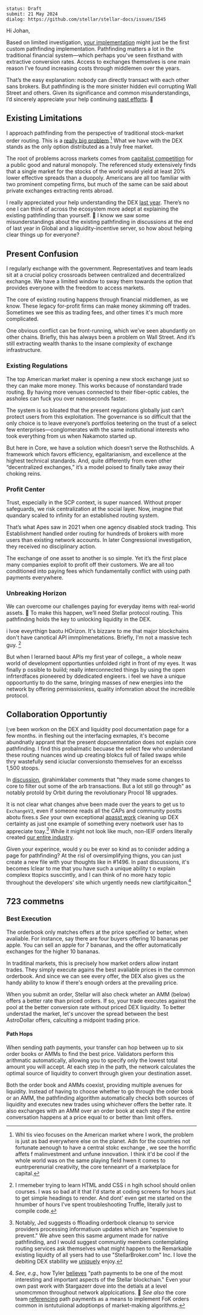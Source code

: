 ~~~
status: Draft
submit: 21 May 2024
dialog: https://github.com/stellar/stellar-docs/issues/1545
~~~


Hi Johan,

Based on limited investigation, [your implementation](https://github.com/future-tense/stellar-pathfinder-server) might just be the first custom pathfinding implementation. Pathfinding matters a lot in the traditional financial system—which perhaps you've seen firsthand with extractive conversion rates. Access to exchanges themselves is one main reason I’ve found increasing costs through middlemen over the years.

That’s the easy explanation: nobody can directly transact with each other sans brokers. But pathfinding is the more sinister hidden evil corrupting Wall Street and others. Given its significance and common misunderstandings, I’d sincerely appreciate your help continuing [past efforts](https://wooten.link/liquidity). 💜

## Existing Limitations

I approach pathfinding from the perspective of traditional stock-market order routing. This is a [really big problem](https://youtu.be/bP74RBTE8kI?t=406).[^int] What we have with the DEX stands as the only option distributed as a truly free market.

The root of problems across markets comes from [capitalist competition](https://dx.doi.org/10.1017/S0022109019000814) for a public good and natural monopoly. The referenced study extensively finds that a single market for the stocks of the world would yield at least 20% lower effective spreads than a duopoly. Americans are all too familiar with two prominent competing firms, but much of the same can be said about private exchanges extracting rents abroad.

I really appreciated your help understanding the DEX [last year](https://discord.com/channels/897514728459468821/907476473739354153/1273108124194050140). There’s no one I can think of across the ecosystem more adept at explaining the existing pathfinding than yourself. 💜 I know we saw some misunderstandings about the existing pathfinding in discussions at the end of last year in Global and a liquidity-incentive server, so how about helping clear things up for everyone?

## Present Confusion

I regularly exchange with the government. Representatives and team leads sit at a crucial policy crossroads between centralized and decentralized exchange. We have a limited window to sway them towards the option that provides everyone with the freedom to access markets.

The core of existing routing happens through financial middlemen, as we know. These legacy for-profit firms can make money skimming off trades. Sometimes we see this as trading fees, and other times it's much more complicated.

One obvious conflict can be front-running, which we’ve seen abundantly on other chains. Briefly, this has always been a problem on Wall Street. And it’s still extracting wealth thanks to the insane complexity of exchange infrastructure.

### Existing Regulations

The top American market maker is opening a new stock exchange just so they can make more money. This works because of nonstandard trade routing. By having more venues connected to their fiber-optic cables, the assholes can fuck you over nanoseconds faster.

The system is so bloated that the present regulations globally just can’t protect users from this exploitation. The governance is so difficult that the only choice is to leave everyone’s portfolios teetering on the trust of a select few enterprises—conglomerates with the same institutional interests who took everything from us when Nakamoto started up.

But here in Core, we have a solution which doesn’t serve the Rothschilds. A framework which favors efficiency, egalitarianism, and excellence at the highest technical standards. And, quite differently from even other “decentralized exchanges,” it’s a model poised to finally take away their choking reins.

### Profit Center

Trust, especially in the SCP context, is super nuanced. Without proper safeguards, we risk centralization at the social layer. Now, imagine that quandary scaled to infinity for an established routing system.

That’s what Apes saw in 2021 when one agency disabled stock trading. This Establishment handled order routing for hundreds of brokers with more users than existing network accounts. In later Congressional investigation, they received no disciplinary action.

The exchange of one asset to another is so simple. Yet it’s the first place many companies exploit to profit off their customers. We are all too conditioned into paying fees which fundamentally conflict with using path payments everywhere.

### Unbreaking Horizon

We can overcome our challenges paying for everyday items with real-world assets. 🧠 To make this happen, we’ll need Stellar protocol routing. This pathfinding holds the key to unlocking liquidity in the DEX.

i  lvoe  eveyrthign baotu HOrizon. It's bizzare to me that  major blockchains don't  have canotical API  immplmenetations. Briefly, I'm not a massive tech guy. [^xc]

But  when I lerarned baout APIs my  first year of college,, a whole neaw world  of development  opportunties unfolded  right in front of my  eyes.  It was finally p ossible  to buiild;  really  interconnected  things by using the  open  infrterdfaces pioneered  by ddedicated engieers. i feel we  have a unique oppoortuntiy to do the same, bringing masses of new energies into  the network by offering permissionless, quality infomration about the incredible protocol.

## Collaboration Opportuntiy

I;ve been workon on the DEX  and liquidity  pool documentation page for  a few months. in  fleshing  out the  interfacing  exmaples,  it's become abundnatly apprant that the present dopcuemnntation  does not explain  core pathfinding. I find this probalmatic becuase the select few who understand these routing nuances wind up creating  blokcs full of failed swaps while  thry wastefully send  iciuclar  conversionsto themselves  for  an  excelsss  1,500  stoops.

In  [discussion](https://discord.com/channels/897514728459468821/966788672164855829/1372112718948995134), @rahimklaber comments  that "they made some changes to core to filter out some of the arb transactions. But a lot still go through" as notably protold  by Orbit during the revolutionary Procol 18 upgrades.

It  is not clear what changes ahve been made over the years  to get us to `ExchangeV3`, even if someone reads  all  the CAPs  and  community postts abotu fixes.s _See_ your own exceptional [apasst work](https://github.com/stellar/stellar-protocol/issues/36#issuecomment-396448926)  cleaning up DEX certainty as just one example of something every noetwork user  has to  appreciate toay.[^jed]  While it might not look like much, non-IEIF orders literally created [our entire industry](https://www.reddit.com/r/Superstonk/comments/12fj2d7/naked_short_and_greedy_wall_streets_failure_to).

Given your  experince, would y ou be ever  so kind as to conisder adding a page for pathfinding? At the risl of oversimplifying thigns,  you  can just  create a new file  with your  thoughts like in #1496. In past  discussions,  it's  becomes lclear to me that you  have  such a unique ability t o explain  complexx ttopics  susccintly, and  I  can think  of  no more  hazy  topic  throughout the  developers' site which  urgently  needs  new  clartifgicaiton.[^terminus]


















## 723 commetns


### Best Execution
The orderbook only matches offers at the price specified or better, when avaliable. For instance, say there are four buyers offering 10 bananas per apple. You can sell an apple for 7 bananas, and the offer automatically exchanges for the higher 10 bananas.

In traditinal markets, this is precisely how market orders allow instant trades. They simply execute agains the best avaliable prices in the common orderbook. And since we can see every offer, the DEX also gives us the handy ability to know if there's enough orders at the prevailing price.

When you submit an order, Stellar will also check wheter an AMM (below) offers a better rate than priced orders. If so, your trade executes against the pool at the better conversion rate without priced DEX liquidity. To better understad the market, let's uncover the spread between the best AstroDollar offers, calculting a midpoint trading price.


####  Path Hops
When sending path payments, your transfer can hop between up to six order books or AMMs to find the best price. Validators perform this arithmatic automatically, allowing you to specify only the lowest total amount you will accept. At each step in the path, the network calculates the optimal source of liquidity to convert through given your destination asset.

Both the order book and AMMs coexist, providing multiple avenues for liquidity. Instead of having to choose whether to go through the order book or an AMM, the pathfinding algorithm automatically checks both sources of liquidity and executes new trades using whichever offers the better rate. It also exchanges with an AMM over an order book at each step if the entire conversation happens at a price equal to or better than limit offers.




[^int]: Whl tis vieo focuses on the American market where I work, the problem is just as bad everywhere else on the planet. Adn for the countries not fortunate aenough to have a central stokc exchange , we see the horrific affets f malinvestment and unfune innovation. I think it'd be cool if the whole world was on the same playing field hwen it comes to euntrperenurial creativity, the core tenneanrt of a marketplace for capital.

[^xc]: I rmemeber  trying to learn HTML andd CSS i n hgih school should onlien  courses. I was  so bad at it that I'd starte at coding screens  for hours jsut to  get  simple headings to render. And  dont' even get me  started on the hnumber of hours I've spent troubleshooting Truffle, literally just to compile code.

[^jed]: Notably, Jed  suggests o ffloading  orderbook  cleanup to service providers processing  informatiuon  updates which are  "expensive  to prevent." We ahve seen  this sasme argument made for native pathfinding, and  I would suggest communtiy members contemplating routing services ask themselves what might happen  to the Remarkable  existing liquidty  of  all ysers had  to use "StellarBroker.com" Inc. I love the debiting DEX stability we [uniquely](https://github.com/XRPLF/rippled/issues/1257) enjoy.

[^terminus]: _See, e.g.,_ how Tyler [believes](https://youtu.be/KzlSgSPStz8?t=164) "path payments to be one of the most interesting and important aspects of the Stellar blockchain."  Even  your own past  work with  Stargazerr dove  into the  detials  at  a level  unomcmmon  throughout network alpplcications. 🚀  _See also_ the core  team [referencing](https://groups.google.com/g/stellar-dev/c/zks0oi4v-7g/m/sbw5vtstCwAJ)  path payments  as a  means  to implement FoK orders  common  in  isntutuiional adoptionps of market-making algorithms.
